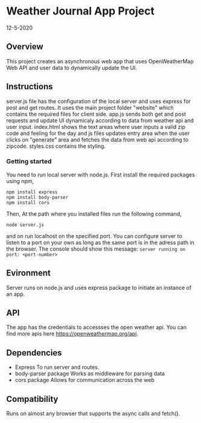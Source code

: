 # Weather Journal App Project
12-5-2020

## Overview
This project creates an asynchronous web app that uses OpenWeatherMap Web API and user data to dynamically update the UI. 

## Instructions
server.js file has the configuration of the local server and uses express for post and get routes. It uses the main project folder "website" which contains the required files for client side. app.js sends both get and post requests and update UI dynamicaly according to data from weather api and user input. index.html shows the text areas where user inputs a valid zip code and feeling for the day and js files updates entry area when the user clicks on "generate" area and fetches the data from web api according to zipcode. styles.css contains the styling.

### Getting started
You need to run local server with node.js.
First install the required packages using npm,

```
npm install express
npm install body-parser
npm install cors
```
Then,
At the path where you installed files run the following command,

`node server.js`

and on run localhost on the specified port. You can configure server to listen to a port on your own as long as the same port is in the adress path in the browser.
The console should show this message:
`server running on port: <port-number>`

## Evironment
Server runs on node.js and uses express package to initiate an instance of an app.

## API
The app has the credentials to accessses the open weather api.
You can find more apis here https://openweathermap.org/api.

## Dependencies
- Express 
To run server and routes.
- body-parser package
Works as middleware for parsing data
- cors package 
Allows for communication across the web

## Compatibility
Runs on almost any browser that supports the async calls and fetch().


